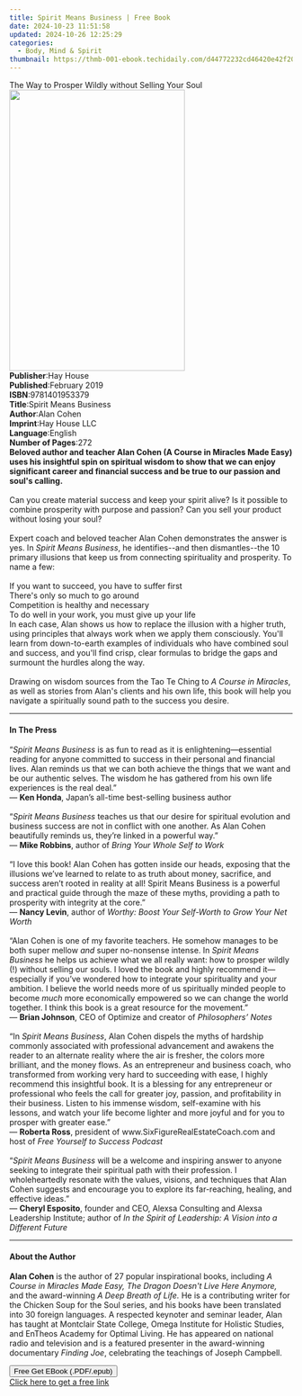 ```yaml
---
title: Spirit Means Business | Free Book
date: 2024-10-23 11:51:58
updated: 2024-10-26 12:25:29
categories:
  - Body, Mind & Spirit
thumbnail: https://thmb-001-ebook.techidaily.com/d44772232cd46420e42f20134824fdee3f0a846c68bfb61ec618d8d1950e61b0.jpg
---
```

<main id="book-container">
  <div class="flex flex-col">
    <div class="book-brief flex-1 py-6 px-4 sm:p-6 md:py-10 md:px-8">
      <!-- brief-->
      <div class="book-brief-main">
        The Way to Prosper Wildly without Selling Your Soul
      </div>
    </div>
    <div
      class="book-meta-info flex-1 grid gap-4 col-start-1 col-end-3 row-start-1 sm:mb-6 sm:grid-cols-4 lg:gap-6 lg:col-start-2 lg:row-end-6 lg:row-span-6 lg:mb-0"
    >
      <div
        class="book-meta-info-left place-content-center mt-4 p-4 text-sm leading-6 col-start-2 col-span-2 dark:text-slate-400"
      >
        <img
          class="w-full h-500 object-cover rounded-lg sm:h-255 sm:col-span-2 lg:col-span-full"
          src="https://img-001-ebook.techidaily.com/acffe3bc02e8bc2837becb145fcf7bdb2b8268b1f1b53839a34f80c1ce49ade5.jpg"
          alt=""
          width="312"
          height="500"
        />
      </div>
      <div
        class="book-meta-info-right mt-2 col-start-1 row-start-2 col-span-3 self-center"
      >
        <!-- meta data  -->
        <div class="flex flex-col px-4 md:px-8">
          <div class="flex-1">
            <strong>Publisher</strong>:<span class="px-2">Hay House</span>
          </div>
          <div class="flex-1">
            <strong>Published</strong>:<span class="px-2">February 2019</span>
          </div>
          <div class="flex-1">
            <strong>ISBN</strong>:<span class="px-2">9781401953379</span>
          </div>
          <div class="flex-1">
            <strong>Title</strong>:<span class="px-2"
              >Spirit Means Business</span
            >
          </div>
          <div class="flex-1">
            <strong>Author</strong>:<span class="px-2">Alan Cohen</span>
          </div>
          <div class="flex-1">
            <strong>Imprint</strong>:<span class="px-2">Hay House LLC</span>
          </div>
          <div class="flex-1">
            <strong>Language</strong>:<span class="px-2">English</span>
          </div>
          <div class="flex-1">
            <strong>Number of Pages</strong>:<span class="px-2">272</span>
          </div>
        </div>
      </div>
    </div>
    <div class="book-description flex-1 py-6 px-4 sm:p-6 md:py-10 md:px-8">
      <div class="book-description-main">
        <div accordion-content="" id="description">
          <b
            >Beloved author and teacher Alan Cohen (A Course in Miracles Made
            Easy) uses his insightful spin on spiritual wisdom to show that we
            can enjoy significant career and financial success and be true to
            our passion and soul's calling.</b
          ><br /><br />Can you create material success and keep your spirit
          alive? Is it possible to combine prosperity with purpose and passion?
          Can you sell your product without losing your soul?<br /><br />Expert
          coach and beloved teacher Alan Cohen demonstrates the answer is yes.
          In <i>Spirit Means Business</i>, he identifies--and then
          dismantles--the 10 primary illusions that keep us from connecting
          spirituality and prosperity. To name a few:<br /><br />If you want to
          succeed, you have to suffer first<br />There's only so much to go
          around<br />Competition is healthy and necessary<br />To do well in
          your work, you must give up your life<br />In each case, Alan shows us
          how to replace the illusion with a higher truth, using principles that
          always work when we apply them consciously. You'll learn from
          down-to-earth examples of individuals who have combined soul and
          success, and you'll find crisp, clear formulas to bridge the gaps and
          surmount the hurdles along the way.<br /><br />Drawing on wisdom
          sources from the Tao Te Ching to <i>A Course in Miracles</i>, as well
          as stories from Alan's clients and his own life, this book will help
          you navigate a spiritually sound path to the success you desire.
        </div>
        <div class="accordion-fader"></div>
      </div>
    </div>
    <div class="book-excerpts flex-1 py-6 px-4 sm:p-6 md:py-10 md:px-8">
      <!-- excerpts-->
      <div class="book-excerpts-main">
        <hr />
        <h4 class="placeholder placeholder-heading">
          <span>In The Press</span>
        </h4>
        <p>
          “<i>Spirit Means Business</i>&nbsp;is as fun to read as it is
          enlightening—essential reading for anyone committed to success in
          their personal and financial lives. Alan reminds us that we can both
          achieve the things that we want and be our authentic selves. The
          wisdom he has gathered from his own life experiences is the real
          deal.”<br />—&nbsp;<b>Ken Honda</b>, Japan’s all-time best-selling
          business author<br />​<br />“<i>Spirit Means Business</i>&nbsp;teaches
          us that our desire for spiritual evolution and business success are
          not in conflict with one another. As Alan Cohen beautifully reminds
          us, they’re linked in a powerful way.”<br />—&nbsp;<b>Mike Robbins</b
          >, author of&nbsp;<i>Bring Your Whole Self to Work</i><br /><br />“I
          love this book! Alan Cohen has gotten inside our heads, exposing that
          the illusions we’ve learned to relate to as truth about money,
          sacrifice, and success aren’t rooted in reality at all!&nbsp;Spirit
          Means Business&nbsp;is a powerful and practical guide through the maze
          of these myths, providing a path to prosperity with integrity at the
          core.”<br />—&nbsp;<b>Nancy Levin</b>, author of&nbsp;<i
            >Worthy:&nbsp;Boost Your Self-Worth to Grow Your Net Worth</i
          ><br /><br />“Alan Cohen is one of my favorite teachers. He somehow
          manages to be both super<i>&nbsp;</i>mellow&nbsp;<i>and</i>&nbsp;super
          no-nonsense intense. In&nbsp;<i>Spirit Means Business</i>&nbsp;he
          helps us achieve what we all really want: how to prosper wildly (!)
          without selling our souls. I loved the book and highly recommend
          it—especially if you’ve wondered how to integrate your spirituality
          and your ambition. I believe the world needs more of us spiritually
          minded people to become&nbsp;<i>much</i>&nbsp;more economically
          empowered so we can change the world together. I think this book is a
          great resource for the movement.”<br />—&nbsp;<b>Brian Johnson</b>,
          CEO of Optimize and creator of&nbsp;<i>Philosophers’ Notes</i
          ><br /><br />“In&nbsp;<i>Spirit Means Business</i>, Alan Cohen dispels
          the myths of hardship commonly associated with professional
          advancement and awakens the reader to an alternate reality where the
          air is fresher, the colors more brilliant, and the money flows. As an
          entrepreneur and business coach, who transformed from working very
          hard to succeeding with ease, I highly recommend this insightful book.
          It is a blessing for any entrepreneur or professional who feels the
          call for greater joy, passion, and profitability in their business.
          Listen to his immense wisdom, self-examine with his lessons, and watch
          your life become lighter and more joyful and for you to prosper with
          greater ease.”<br />—&nbsp;<b>Roberta Ross</b>, president of
          www.SixFigureRealEstateCoach.com and host of&nbsp;<i
            >Free Yourself to Success Podcast</i
          ><br /><br />“<i>Spirit Means Business</i>&nbsp;will be a welcome and
          inspiring answer to anyone seeking to integrate their spiritual path
          with their profession. I wholeheartedly resonate with the values,
          visions, and techniques that Alan Cohen suggests and encourage you to
          explore its far-reaching, healing, and effective ideas.”<br />—&nbsp;<b
            >Cheryl Esposito</b
          >, founder and CEO, Alexsa Consulting and Alexsa Leadership Institute;
          author of&nbsp;<i
            >In the Spirit of Leadership: A Vision into a Different Future</i
          >
        </p>
      </div>
    </div>
    <div class="book-about-author flex-1 py-6 px-4 sm:p-6 md:py-10 md:px-8">
      <!-- about author-->
      <div class="book-main-author-main">
        <hr />
        <h4 class="placeholder placeholder-heading">
          <span>About the Author</span>
        </h4>
        <p>
          <b>Alan Cohen</b> is the author of 27 popular inspirational books,
          including
          <i
            >A Course in Miracles Made Easy, The Dragon Doesn't Live Here
            Anymore,</i
          >
          and the award-winning <i>A Deep Breath of Life.</i> He is a
          contributing writer for the Chicken Soup for the Soul series, and his
          books have been translated into 30 foreign languages. A respected
          keynoter and seminar leader, Alan has taught at Montclair State
          College, Omega Institute for Holistic Studies, and EnTheos Academy for
          Optimal Living. He has appeared on national radio and television and
          is a featured presenter in the award-winning documentary
          <i>Finding Joe</i>, celebrating the teachings of Joseph Campbell.
        </p>
      </div>
    </div>
    <div class="book-free-get flex-1 py-6 px-4 sm:p-6 md:py-10 md:px-8">
      <button
        id="btn-free-get"
        class="bg-blue-500 hover:bg-blue-700 text-white font-bold py-2 px-4 rounded"
      >
        Free Get EBook (.PDF/.epub)
      </button>
      <div id="countdown-display" class="px-2 text-lg mt-2"></div>
      <a
        id="free-link"
        class="hidden bg-blue-500 hover:bg-blue-700 text-white font-bold py-2 px-4 rounded"
        href="https://www.ebooks.com/en-us/book/96191801/spirit-means-business/alan-cohen/"
        target="_blank"
        >Click here to get a free link</a
      >
    </div>
    <script>
      let countdownTime = 0;
      let countdownInterval = null;
      document
        .getElementById('btn-free-get')
        .addEventListener('click', startCountdown);
      function startCountdown() {
        countdownTime = new Date().getTime() + 60000 * 3;
        countdownInterval = setInterval(updateCountdown, 1000);
        document.getElementById('btn-free-get').disabled = true;
        document
          .getElementById('btn-free-get')
          .classList.add('bg-gray-500', 'cursor-not-allowed');
      }
      function updateCountdown() {
        let currentTime = new Date().getTime();
        let timeLeft = countdownTime - currentTime;
        let secondsLeft = Math.floor(timeLeft / 1000);
        document.getElementById('countdown-display').innerHTML =
          `Remaining time: ${secondsLeft} seconds.`;
        if (secondsLeft <= 0) {
          clearInterval(countdownInterval);
          document.getElementById('btn-free-get').classList.add('hidden');
          document.getElementById('free-link').classList.remove('hidden');
          document.getElementById('countdown-display').innerHTML = '';
        }
      }
    </script>
  </div>
</main>
